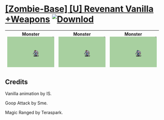 # [\[Zombie-Base\] \[U\] Revenant Vanilla +Weapons](./) [![Downlod](https://img.shields.io/badge/Download--red?style=social&logo=github)](https://minhaskamal.github.io/DownGit/#/home?url=https://github.com/Klokinator/FE-Repo/tree/main/Battle%20Animations%2FMonsters%20-%20Basic%20Types%2F%5BZombie-Base%5D%20%5BU%5D%20Revenant%20Vanilla%20%2BWeapons)

| <b>Monster</b><br/><img alt="Monster animation" src="./8.%20Monster/Monster.gif"/> | <b>Monster</b><br/><img alt="Monster animation" src="./8.%20Monster%20(Goop%20Attack)/Monster.gif"/> | <b>Monster</b><br/><img alt="Monster animation" src="./8.%20Monster%20(Magic%20Ranged)/Monster.gif"/> |
| :---: | :---: | :---: |

## Credits

Vanilla animation by IS.

Goop Attack by Sme.

Magic Ranged by Teraspark.

